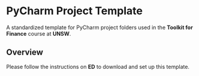 # PyCharm Project Template

A standardized template for PyCharm project folders used in the **Toolkit for
Finance** course at **UNSW**.

## Overview

Please follow the instructions on **ED** to download and set up this template.




